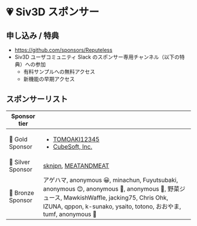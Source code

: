 
# 💗 Siv3D スポンサー

## 申し込み / 特典
- https://github.com/sponsors/Reputeless
- Siv3D ユーザコミュニティ Slack のスポンサー専用チャンネル（以下の特典）への参加
    - 有料サンプルへの無料アクセス
    - 新機能の早期アクセス

## スポンサーリスト

|Sponsor tier| |
|--|--|
|🌳 Gold Sponsor |<ul><li>[TOMOAKI12345](https://github.com/TOMOAKI12345)</li><li>[CubeSoft, Inc.](https://www.cube-soft.jp/)</li></ul>|
|🌴 Silver Sponsor |[sknjpn](https://twitter.com/sknjpn), [MEATANDMEAT](https://github.com/MEATANDMEAT)|
|🌷 Bronze Sponsor |アゲハマ, anonymous 😀, minachun, Fuyutsubaki, anonymous 😊, anonymous 🐝, anonymous 🐠, 野菜ジュース, MawkishWaffle, jacking75, Chris Ohk, IZUNA, qppon, k-sunako, ysaito, totono, おおやま, tumf, anonymous 🍵|